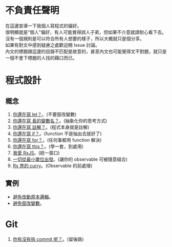 # 不負責任聲明

在這邊宣導一下我個人寫程式的偏好。  
很明顯就是"個人"偏好，有人可能覺得誤人子弟，但如果不介意就請耐心看下去。  
沒有一個規則是可以符合所有人想要的樣子，所以大概就只是個分享。  
如果有對文中感到疑慮之處歡迎開 Issue 討論。  
內文的標題跟這邊的目錄不匹配是故意的，甚至內文也可能覺得文不對題，就只是一個不會下標題的人找的藉口而已。

# 程式設計

## 概念

1. [你還在寫 let？](https://github.com/QimatLuo/best_practice/blob/main/var_let_const.md)。(不要竄改變數)
1. [你還在寫 長的變數名？](https://github.com/QimatLuo/best_practice/blob/main/xyz.md)。(抽象化你的思考方式)
1. [你還在寫 註解？](https://github.com/QimatLuo/best_practice/blob/main/curry.md)。(程式本身就是註解)
1. [你還在寫 if？](https://github.com/QimatLuo/best_practice/blob/main/if.md)。(function 不是抽出去就好了)
1. [你還在寫 for？](https://github.com/QimatLuo/best_practice/blob/main/transducers.md)。(任何事都用 function 解決)
1. [你還在寫 this？](https://github.com/QimatLuo/best_practice/blob/main/this.md)。(學一套，到處用)
1. [我愛 RxJS](https://github.com/QimatLuo/best_practice/blob/main/rxjs.md)。(統一窗口)
1. [一切從最小單位出發](https://github.com/QimatLuo/best_practice/blob/main/atom.md)。(讓你的 observable 可被隨意組合)
1. [Rx 界的 curry](https://github.com/QimatLuo/best_practice/blob/main/higher_order.md)。(Observable 的前處理)

## 實例

- [避免改動原本邏輯](https://github.com/QimatLuo/best_practice/blob/main/code_review_1.md)。
- [避免竄改變數](https://github.com/QimatLuo/best_practice/blob/main/code_review_2.md)。

# Git

1. [你有沒有拆 commit 呢？](https://github.com/QimatLuo/best_practice/blob/main/var_let_const.md)。(留後路)
